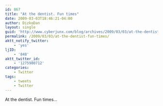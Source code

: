 ```yaml
---
id: 867
title: "At the dentist. Fun times"
date: 2009-03-03T18:46:21-04:00
author: DizkoDan
layout: single
guid: 'http://www.cyberjunx.com/blog/archives/2009/03/03/at-the-dentist-fun-times/'
permalink: /2009/03/03/at-the-dentist-fun-times/
aktt_notify_twitter:
    - 'yes'
ljID:
    - '848'
aktt_twitter_id:
    - '1275980712'
categories:
    - Twitter
tags:
    - tweets
    - Twitter
---
```


At the dentist. Fun times…